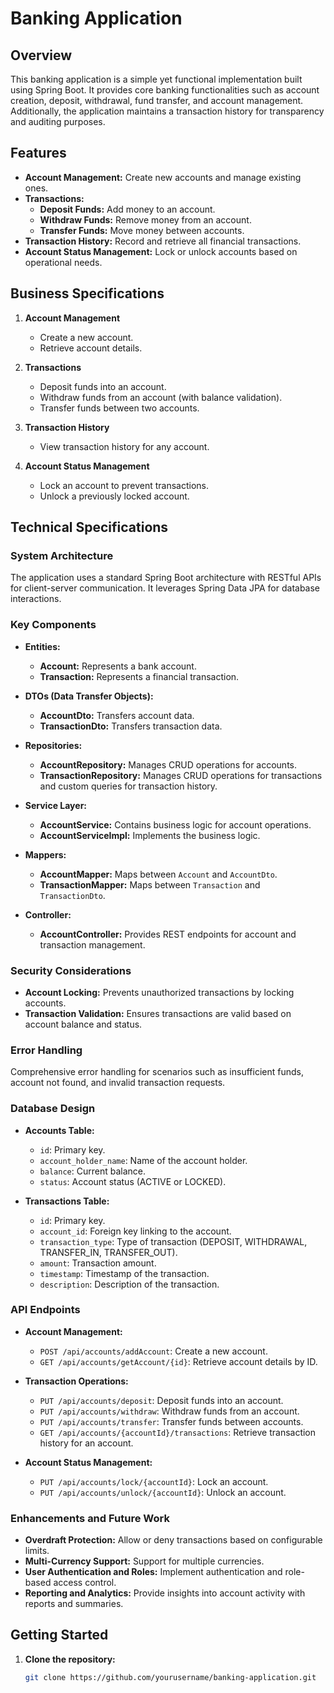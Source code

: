# Banking Application

## Overview

This banking application is a simple yet functional implementation built using Spring Boot. It provides core banking functionalities such as account creation, deposit, withdrawal, fund transfer, and account management. Additionally, the application maintains a transaction history for transparency and auditing purposes.

## Features

- **Account Management:** Create new accounts and manage existing ones.
- **Transactions:**
    - **Deposit Funds:** Add money to an account.
    - **Withdraw Funds:** Remove money from an account.
    - **Transfer Funds:** Move money between accounts.
- **Transaction History:** Record and retrieve all financial transactions.
- **Account Status Management:** Lock or unlock accounts based on operational needs.

## Business Specifications

1. **Account Management**
    - Create a new account.
    - Retrieve account details.

2. **Transactions**
    - Deposit funds into an account.
    - Withdraw funds from an account (with balance validation).
    - Transfer funds between two accounts.

3. **Transaction History**
    - View transaction history for any account.

4. **Account Status Management**
    - Lock an account to prevent transactions.
    - Unlock a previously locked account.

## Technical Specifications

### System Architecture

The application uses a standard Spring Boot architecture with RESTful APIs for client-server communication. It leverages Spring Data JPA for database interactions.

### Key Components

- **Entities:**
    - **Account:** Represents a bank account.
    - **Transaction:** Represents a financial transaction.

- **DTOs (Data Transfer Objects):**
    - **AccountDto:** Transfers account data.
    - **TransactionDto:** Transfers transaction data.

- **Repositories:**
    - **AccountRepository:** Manages CRUD operations for accounts.
    - **TransactionRepository:** Manages CRUD operations for transactions and custom queries for transaction history.

- **Service Layer:**
    - **AccountService:** Contains business logic for account operations.
    - **AccountServiceImpl:** Implements the business logic.

- **Mappers:**
    - **AccountMapper:** Maps between `Account` and `AccountDto`.
    - **TransactionMapper:** Maps between `Transaction` and `TransactionDto`.

- **Controller:**
    - **AccountController:** Provides REST endpoints for account and transaction management.

### Security Considerations

- **Account Locking:** Prevents unauthorized transactions by locking accounts.
- **Transaction Validation:** Ensures transactions are valid based on account balance and status.

### Error Handling

Comprehensive error handling for scenarios such as insufficient funds, account not found, and invalid transaction requests.

### Database Design

- **Accounts Table:**
    - `id`: Primary key.
    - `account_holder_name`: Name of the account holder.
    - `balance`: Current balance.
    - `status`: Account status (ACTIVE or LOCKED).

- **Transactions Table:**
    - `id`: Primary key.
    - `account_id`: Foreign key linking to the account.
    - `transaction_type`: Type of transaction (DEPOSIT, WITHDRAWAL, TRANSFER_IN, TRANSFER_OUT).
    - `amount`: Transaction amount.
    - `timestamp`: Timestamp of the transaction.
    - `description`: Description of the transaction.

### API Endpoints

- **Account Management:**
    - `POST /api/accounts/addAccount`: Create a new account.
    - `GET /api/accounts/getAccount/{id}`: Retrieve account details by ID.

- **Transaction Operations:**
    - `PUT /api/accounts/deposit`: Deposit funds into an account.
    - `PUT /api/accounts/withdraw`: Withdraw funds from an account.
    - `PUT /api/accounts/transfer`: Transfer funds between accounts.
    - `GET /api/accounts/{accountId}/transactions`: Retrieve transaction history for an account.

- **Account Status Management:**
    - `PUT /api/accounts/lock/{accountId}`: Lock an account.
    - `PUT /api/accounts/unlock/{accountId}`: Unlock an account.

### Enhancements and Future Work

- **Overdraft Protection:** Allow or deny transactions based on configurable limits.
- **Multi-Currency Support:** Support for multiple currencies.
- **User Authentication and Roles:** Implement authentication and role-based access control.
- **Reporting and Analytics:** Provide insights into account activity with reports and summaries.

## Getting Started

1. **Clone the repository:**
   ```bash
   git clone https://github.com/yourusername/banking-application.git
